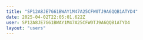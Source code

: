 ```yaml
---
title: "SP12A8JE7G61BWAY1M47A25CFW0TJ9A6QQB1ATYD4"
date: 2025-04-02T22:05:01.622Z
user: SP12A8JE7G61BWAY1M47A25CFW0TJ9A6QQB1ATYD4
layout: "users"
---
```

    